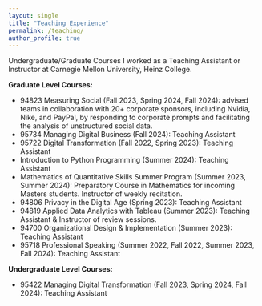 ```yaml
---
layout: single
title: "Teaching Experience"
permalink: /teaching/
author_profile: true
---
```


Undergraduate/Graduate Courses I worked as a Teaching Assistant or Instructor at Carnegie Mellon University, Heinz College.

**Graduate Level Courses:**
- 94823 Measuring Social (Fall 2023, Spring 2024, Fall 2024): advised teams in collaboration with 20+ corporate sponsors, including Nvidia, Nike, and PayPal, by responding to corporate prompts and facilitating the analysis of unstructured social data.
- 95734 Managing Digital Business (Fall 2024): Teaching Assistant
- 95722 Digital Transformation (Fall 2022, Spring 2023): Teaching Assistant
- Introduction to Python Programming (Summer 2024): Teaching Assistant
- Mathematics of Quantitative Skills Summer Program (Summer 2023, Summer 2024): Preparatory Course in Mathematics for incoming Masters students. Instructor of weekly recitation.
- 94806 Privacy in the Digital Age (Spring 2023): Teaching Assistant
- 94819 Applied Data Analytics with Tableau (Summer 2023): Teaching Assistant & Instructor of review sessions.
- 94700 Organizational Design & Implementation (Summer 2023): Teaching Assistant
- 95718 Professional Speaking (Summer 2022, Fall 2022, Summer 2023, Fall 2024): Teaching Assistant

**Undergraduate Level Courses:**
- 95422 Managing Digital Transformation (Fall 2023, Spring 2024, Fall 2024): Teaching Assistant
